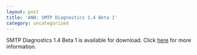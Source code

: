 ```yaml
---
layout: post
title: 'ANN: SMTP Diagnostics 1.4 Beta 1'
category: uncategorized
---
```


SMTP Diagnostics 1.4 Beta 1 is available for download.  Click <a href="http://www.whitepeaksoftware.com/forums/Topic40-4-1.aspx">here</a> for more information.

